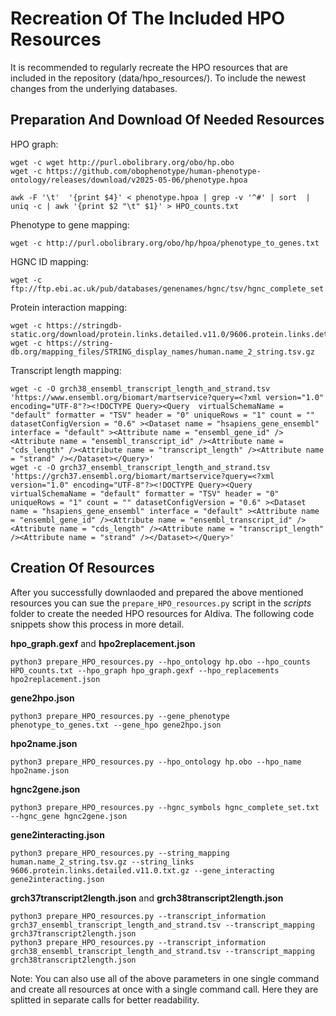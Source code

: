 # Recreation Of The Included HPO Resources
It is recommended to regularly recreate the HPO resources that are included in the repository (data/hpo_resources/). To include the newest changes from the underlying databases.

## Preparation And Download Of Needed Resources
HPO graph:
```
wget -c wget http://purl.obolibrary.org/obo/hp.obo
wget -c https://github.com/obophenotype/human-phenotype-ontology/releases/download/v2025-05-06/phenotype.hpoa

awk -F '\t'  '{print $4}' < phenotype.hpoa | grep -v '^#' | sort  | uniq -c | awk '{print $2 "\t" $1}' > HPO_counts.txt
```

Phenotype to gene mapping:
```
wget -c http://purl.obolibrary.org/obo/hp/hpoa/phenotype_to_genes.txt
```

HGNC ID mapping:
```
wget -c ftp://ftp.ebi.ac.uk/pub/databases/genenames/hgnc/tsv/hgnc_complete_set.txt
```

Protein interaction mapping:
```
wget -c https://stringdb-static.org/download/protein.links.detailed.v11.0/9606.protein.links.detailed.v11.0.txt.gz
wget -c https://string-db.org/mapping_files/STRING_display_names/human.name_2_string.tsv.gz
```

Transcript length mapping:
```
wget -c -O grch38_ensembl_transcript_length_and_strand.tsv 'https://www.ensembl.org/biomart/martservice?query=<?xml version="1.0" encoding="UTF-8"?><!DOCTYPE Query><Query  virtualSchemaName = "default" formatter = "TSV" header = "0" uniqueRows = "1" count = "" datasetConfigVersion = "0.6" ><Dataset name = "hsapiens_gene_ensembl" interface = "default" ><Attribute name = "ensembl_gene_id" /><Attribute name = "ensembl_transcript_id" /><Attribute name = "cds_length" /><Attribute name = "transcript_length" /><Attribute name = "strand" /></Dataset></Query>'
wget -c -O grch37_ensembl_transcript_length_and_strand.tsv 'https://grch37.ensembl.org/biomart/martservice?query=<?xml version="1.0" encoding="UTF-8"?><!DOCTYPE Query><Query  virtualSchemaName = "default" formatter = "TSV" header = "0" uniqueRows = "1" count = "" datasetConfigVersion = "0.6" ><Dataset name = "hsapiens_gene_ensembl" interface = "default" ><Attribute name = "ensembl_gene_id" /><Attribute name = "ensembl_transcript_id" /><Attribute name = "cds_length" /><Attribute name = "transcript_length" /><Attribute name = "strand" /></Dataset></Query>'
```

## Creation Of Resources
After you successfully downlaoded and prepared the above mentioned resources you can sue the `prepare_HPO_resources.py` script in the _scripts_ folder to create the needed HPO resources for AIdiva. The following code snippets show this process in more detail.

__hpo_graph.gexf__ and __hpo2replacement.json__
```
python3 prepare_HPO_resources.py --hpo_ontology hp.obo --hpo_counts HPO_counts.txt --hpo_graph hpo_graph.gexf --hpo_replacements hpo2replacement.json
```

__gene2hpo.json__
```
python3 prepare_HPO_resources.py --gene_phenotype phenotype_to_genes.txt --gene_hpo gene2hpo.json
```

__hpo2name.json__
```
python3 prepare_HPO_resources.py --hpo_ontology hp.obo --hpo_name hpo2name.json
```

__hgnc2gene.json__
```
python3 prepare_HPO_resources.py --hgnc_symbols hgnc_complete_set.txt --hgnc_gene hgnc2gene.json
```

__gene2interacting.json__
```
python3 prepare_HPO_resources.py --string_mapping human.name_2_string.tsv.gz --string_links 9606.protein.links.detailed.v11.0.txt.gz --gene_interacting gene2interacting.json
```

__grch37transcript2length.json__ and __grch38transcript2length.json__
```
python3 prepare_HPO_resources.py --transcript_information grch37_ensembl_transcript_length_and_strand.tsv --transcript_mapping grch37transcript2length.json
python3 prepare_HPO_resources.py --transcript_information grch38_ensembl_transcript_length_and_strand.tsv --transcript_mapping grch38transcript2length.json
```

Note: You can also use all of the above parameters in one single command and create all resources at once with a single command call. Here they are splitted in separate calls for better readability.